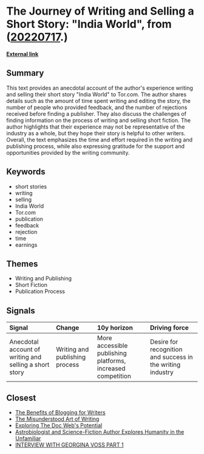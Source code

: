 # __The Journey of Writing and Selling a Short Story: "India World"__, from ([20220717](https://kghosh.substack.com/p/20220717).)

__[External link](https://superamit.substack.com/p/short-stories-how-much-do-you-make)__



## Summary

This text provides an anecdotal account of the author's experience writing and selling their short story "India World" to Tor.com. The author shares details such as the amount of time spent writing and editing the story, the number of people who provided feedback, and the number of rejections received before finding a publisher. They also discuss the challenges of finding information on the process of writing and selling short fiction. The author highlights that their experience may not be representative of the industry as a whole, but they hope their story is helpful to other writers. Overall, the text emphasizes the time and effort required in the writing and publishing process, while also expressing gratitude for the support and opportunities provided by the writing community.

## Keywords

* short stories
* writing
* selling
* India World
* Tor.com
* publication
* feedback
* rejection
* time
* earnings

## Themes

* Writing and Publishing
* Short Fiction
* Publication Process

## Signals

| Signal                                                 | Change                         | 10y horizon                                                 | Driving force                                              |
|:-------------------------------------------------------|:-------------------------------|:------------------------------------------------------------|:-----------------------------------------------------------|
| Anecdotal account of writing and selling a short story | Writing and publishing process | More accessible publishing platforms, increased competition | Desire for recognition and success in the writing industry |

## Closest

* [The Benefits of Blogging for Writers](6b3692a1d1a6c0c95fdf258204f85ebb)
* [The Misunderstood Art of Writing](084d5851e2f7a188dcc1d0f7e364f444)
* [Exploring The Doc Web's Potential](f3a7f43f72bbe0738bd52000b96c3c82)
* [Astrobiologist and Science-Fiction Author Explores Humanity in the Unfamiliar](64666123637fc35c1f3f2197c2b0fe14)
* [INTERVIEW WITH GEORGINA VOSS PART 1](36e3ace98ed4063fd279edeb2d42b1c4)
